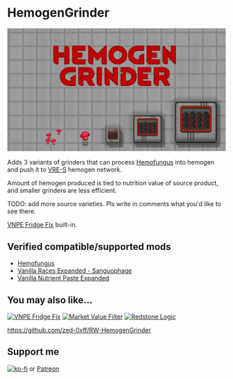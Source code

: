 # HemogenGrinder
[![HemogenGrinder](About/Preview.png)](https://steamcommunity.com/sharedfiles/filedetails/?id=2992032852)

Adds 3 variants of grinders that can process [Hemofungus](https://steamcommunity.com/sharedfiles/filedetails/?id=2882143237) into hemogen and push it to [VRE-S](https://steamcommunity.com/sharedfiles/filedetails/?id=2963116383) hemogen network.

Amount of hemogen produced is tied to nutrition value of source product, and smaller grinders are less efficient.

TODO: add more source varieties. Pls write in comments what you'd like to see there.

[VNPE Fridge Fix](https://steamcommunity.com/sharedfiles/filedetails/?id=2976541719) built-in.

## Verified compatible/supported mods

- [Hemofungus](https://steamcommunity.com/sharedfiles/filedetails/?id=2882143237)
- [Vanilla Races Expanded - Sanguophage](https://steamcommunity.com/sharedfiles/filedetails/?id=2963116383)
- [Vanilla Nutrient Paste Expanded](https://steamcommunity.com/sharedfiles/filedetails/?id=2920385763)

## You may also like...

[![VNPE Fridge Fix](https://steamuserimages-a.akamaihd.net/ugc/2031730758748002449/60775C5C148E58CDA4F19B6E4571A778A86A9FF9/?imw=268&imh=151&ima=fit&impolicy=Letterbox)](https://steamcommunity.com/sharedfiles/filedetails/?id=2976541719)
[![Market Value Filter](https://steamuserimages-a.akamaihd.net/ugc/2031731300509143773/7E3F3357000603DE56A483382D3D403B9F805248/?imw=268&imh=151&ima=fit&impolicy=Letterbox)](https://steamcommunity.com/sharedfiles/filedetails/?id=2960434569)
[![Redstone Logic](https://steamuserimages-a.akamaihd.net/ugc/2019349027427070949/92332883130905BE6F8C2F4F05A55E823B3A47DF/?imw=268&imh=151&ima=fit&impolicy=Letterbox)](https://steamcommunity.com/sharedfiles/filedetails/?id=2991569144)

https://github.com/zed-0xff/RW-HemogenGrinder

## Support me

[![ko-fi](https://i.imgur.com/Utx6OIH.png)](https://ko-fi.com/K3K81Z3W5) or [Patreon](https://www.patreon.com/zed_0xff)
